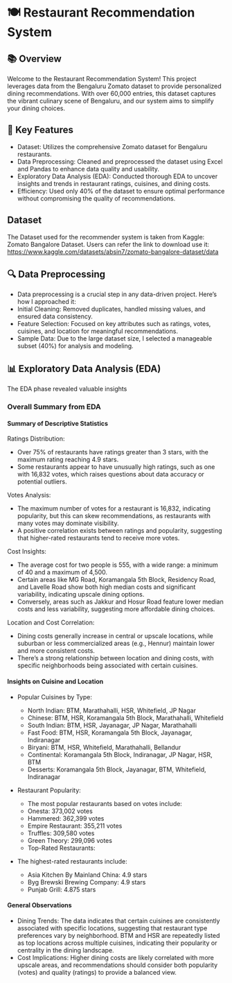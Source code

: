# 🍽️ Restaurant Recommendation System

## 📚 Overview
Welcome to the Restaurant Recommendation System! This project leverages data from the Bengaluru Zomato dataset to provide personalized dining recommendations. With over 60,000 entries, this dataset captures the vibrant culinary scene of Bengaluru, and our system aims to simplify your dining choices.

## 🌟 Key Features
* Dataset: Utilizes the comprehensive Zomato dataset for Bengaluru restaurants.
* Data Preprocessing: Cleaned and preprocessed the dataset using Excel and Pandas to enhance data quality and usability.
* Exploratory Data Analysis (EDA): Conducted thorough EDA to uncover insights and trends in restaurant ratings, cuisines, and dining costs.
* Efficiency: Used only 40% of the dataset to ensure optimal performance without compromising the quality of recommendations.

## Dataset
The Dataset used for the recommender system is taken from Kaggle: Zomato Bangalore Dataset. Users can refer the link to download use it: https://www.kaggle.com/datasets/absin7/zomato-bangalore-dataset/data

## 🔍 Data Preprocessing
* Data preprocessing is a crucial step in any data-driven project. Here’s how I approached it:
* Initial Cleaning: Removed duplicates, handled missing values, and ensured data consistency.
* Feature Selection: Focused on key attributes such as ratings, votes, cuisines, and location for meaningful recommendations.
* Sample Data: Due to the large dataset size, I selected a manageable subset (40%) for analysis and modeling.

## 📊 Exploratory Data Analysis (EDA)
The EDA phase revealed valuable insights
### Overall Summary from EDA
#### Summary of Descriptive Statistics
Ratings Distribution:
* Over 75% of restaurants have ratings greater than 3 stars, with the maximum rating reaching 4.9 stars.
* Some restaurants appear to have unusually high ratings, such as one with 16,832 votes, which raises questions about data accuracy or potential outliers.

Votes Analysis:
* The maximum number of votes for a restaurant is 16,832, indicating popularity, but this can skew recommendations, as restaurants with many votes may dominate visibility.
* A positive correlation exists between ratings and popularity, suggesting that higher-rated restaurants tend to receive more votes.

Cost Insights:
* The average cost for two people is 555, with a wide range: a minimum of 40 and a maximum of 4,500.
* Certain areas like MG Road, Koramangala 5th Block, Residency Road, and Lavelle Road show both high median costs and significant variability, indicating upscale dining options.
* Conversely, areas such as Jakkur and Hosur Road feature lower median costs and less variability, suggesting more affordable dining choices.

Location and Cost Correlation:
* Dining costs generally increase in central or upscale locations, while suburban or less commercialized areas (e.g., Hennur) maintain lower and more consistent costs.
* There’s a strong relationship between location and dining costs, with specific neighborhoods being associated with certain cuisines.

#### Insights on Cuisine and Location

* Popular Cuisines by Type:
  * North Indian: BTM, Marathahalli, HSR, Whitefield, JP Nagar
  * Chinese: BTM, HSR, Koramangala 5th Block, Marathahalli, Whitefield
  * South Indian: BTM, HSR, Jayanagar, JP Nagar, Marathahalli
  * Fast Food: BTM, HSR, Koramangala 5th Block, Jayanagar, Indiranagar
  * Biryani: BTM, HSR, Whitefield, Marathahalli, Bellandur
  * Continental: Koramangala 5th Block, Indiranagar, JP Nagar, HSR, BTM
  * Desserts: Koramangala 5th Block, Jayanagar, BTM, Whitefield, Indiranagar

* Restaurant Popularity:
  * The most popular restaurants based on votes include:
  * Onesta: 373,002 votes
  * Hammered: 362,399 votes
  * Empire Restaurant: 355,211 votes
  * Truffles: 309,580 votes
  * Green Theory: 299,096 votes
  * Top-Rated Restaurants:

* The highest-rated restaurants include:
  * Asia Kitchen By Mainland China: 4.9 stars
  * Byg Brewski Brewing Company: 4.9 stars
  * Punjab Grill: 4.875 stars

#### General Observations

* Dining Trends: The data indicates that certain cuisines are consistently associated with specific locations, suggesting that restaurant type preferences vary by neighborhood. BTM and HSR are repeatedly listed as top locations across multiple cuisines, indicating their popularity or centrality in the dining landscape.
* Cost Implications: Higher dining costs are likely correlated with more upscale areas, and recommendations should consider both popularity (votes) and quality (ratings) to provide a balanced view.
